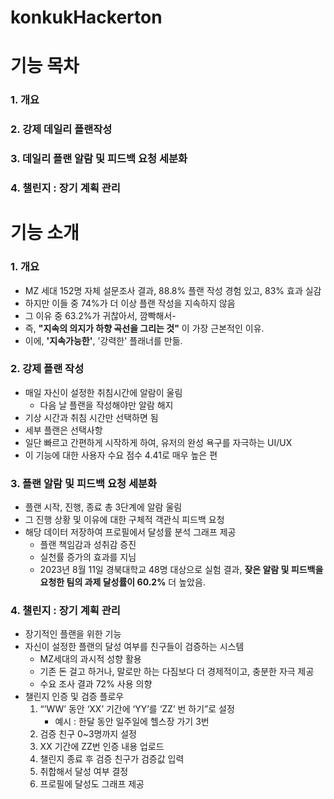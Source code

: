 # konkukHackerton
# 기능 목차
### 1. 개요
### 2. 강제 데일리 플랜작성
### 3. 데일리 플랜 알람 및 피드백 요청 세분화
### 4. 챌린지 : 장기 계획 관리
# 기능 소개
### 1. 개요
   - MZ 세대 152명 자체 설문조사 결과, 88.8% 플랜 작성 경험 있고, 83% 효과 실감
   - 하지만 이들 중 74%가 더 이상 플랜 작성을 지속하지 않음
   - 그 이유 중 63.2%가 귀찮아서, 깜빡해서-
   - 즉, **"지속의 의지가 하향 곡선을 그리는 것"** 이 가장 근본적인 이유.
   - 이에, **'지속가능한'**, '강력한' 플래너를 만듦.
  
### 2. 강제 플랜 작성
   - 매일 자신이 설정한 취침시간에 알람이 울림
     - 다음 날 플랜을 작성해야만 알람 해지
   - 기상 시간과 취침 시간만 선택하면 됨
   - 세부 플랜은 선택사항
   - 일단 빠르고 간편하게 시작하게 하여, 유저의 완성 욕구를 자극하는 UI/UX
   - 이 기능에 대한 사용자 수요 점수 4.41로 매우 높은 편
      
### 3. 플랜 알람 및 피드백 요청 세분화
   - 플랜 시작, 진행, 종료 총 3단계에 알람 울림
   - 그 진행 상황 및 이유에 대한 구체적 객관식 피드백 요청
   - 해당 데이터 저장하여 프로필에서 달성률 분석 그래프 제공
     - 플랜 책임감과 성취감 증진
     - 실천률 증가의 효과를 지님
     - 2023년 8월 11일 경북대학교 48명 대상으로 실험 결과, **잦은 알람 및 피드백을 요청한 팀의 과제 달성률이 60.2%** 더 높았음.
      
### 4. 챌린지 : 장기 계획 관리
   - 장기적인 플랜을 위한 기능
   - 자신이 설정한 플랜의 달성 여부를 친구들이 검증하는 시스템
     - MZ세대의 과시적 성향 활용
     - 기존 돈 걸고 하거나, 말로만 하는 다짐보다 더 경제적이고, 충분한 자극 제공
     - 수요 조사 결과 72% 사용 의향
   - 챌린지 인증 및 검증 플로우
     1. “’WW’ 동안 ‘XX’ 기간에  ‘YY’를 ‘ZZ’ 번 하기”로 설정
         - 예시 : 한달 동안 일주일에 헬스장 가기 3번
     2. 검증 친구 0~3명까지 설정
     3. XX 기간에 ZZ번 인증 내용 업로드
     4. 챌린지 종료 후 검증 친구가 검증값 입력
     5. 취합해서 달성 여부 결정
     6. 프로필에 달성도 그래프 제공
